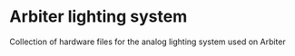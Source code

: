 # Arbiter lighting system
Collection of hardware files for the analog lighting system used on Arbiter

